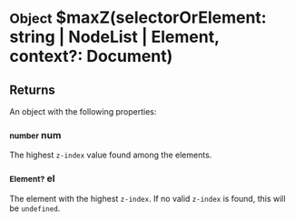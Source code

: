 # <small>Object</small> $maxZ(selectorOrElement: string | NodeList | Element, context?: Document)
## Returns

An object with the following properties:

### <small>number</small> num
The highest `z-index` value found among the elements.

### <small>Element?</small> el
The element with the highest `z-index`. If no valid `z-index` is found, this will be `undefined`.